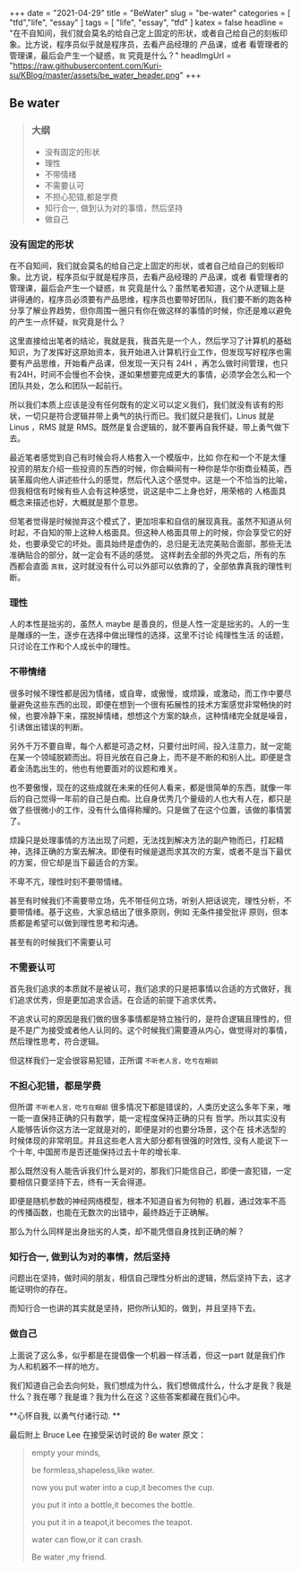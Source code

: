 +++
date = "2021-04-29"
title = "BeWater"
slug = "be-water"
categories = [ "tfd","life",   "essay" ]
tags = [ "life", "essay", "tfd" ]
katex = false
headline = "在不自知间，我们就会莫名的给自己定上固定的形状，或者自己给自己的刻板印象。比方说，程序员似乎就是程序员，去看产品经理的 产品课，或者 看管理者的管理课，最后会产生一个疑惑，`我` 究竟是什么？"
headImgUrl = "https://raw.githubusercontent.com/Kuri-su/KBlog/master/assets/be_water_header.png"
+++

## Be water

> ### 大纲
>
> * 没有固定的形状
> * 理性
> * 不带情绪
> * 不需要认可
> * 不担心犯错,都是学费
> * 知行合一, 做到认为对的事情，然后坚持
> * 做自己

### 没有固定的形状

在不自知间，我们就会莫名的给自己定上固定的形状，或者自己给自己的刻板印象。比方说，程序员似乎就是程序员，去看产品经理的 产品课，或者 看管理者的管理课，最后会产生一个疑惑，`我` 究竟是什么？虽然笔者知道，这个从逻辑上是讲得通的，程序员必须要有产品思维，程序员也要带好团队，我们要不断的跑各种分享了解业界趋势，但你周围一圈只有你在做这样的事情的时候，你还是难以避免的产生一点怀疑，`我`究竟是什么？

这里直接给出笔者的结论，我就是我，我首先是一个人，然后学习了计算机的基础知识，为了发挥好这原始资本，我开始进入计算机行业工作，但发现写好程序也需要有产品思维，开始看产品课，但发现一天只有 24H ，再怎么做时间管理，也只有24H，时间不会慢也不会快，遂如果想要完成更大的事情，必须学会怎么和一个团队共处，怎么和团队一起前行。

所以我们本质上应该是没有任何既有的定义可以定义我们，我们就没有该有的形状，一切只是符合逻辑并带上勇气的执行而已。我们就只是我们，Linus 就是 Linus ，RMS 就是 RMS。既然是复合逻辑的，就不要再自我怀疑，带上勇气做下去。

最近笔者感觉到自己有时候会将人格套入一个模版中，比如 你在和一个不是太懂投资的朋友介绍一些投资的东西的时候，你会瞬间有一种你是华尔街商业精英，西装革履向他人讲述些什么的感觉，然后代入这个感觉中。这是一个不恰当的比喻，但我相信有时候有些人会有这种感觉，说这是中二上身也好，用荣格的 人格面具 概念来描述也好，大概就是那个意思。

但笔者觉得是时候抛弃这个模式了，更加坦率和自信的展现真我。虽然不知道从何时起，不自知的带上这种人格面具。但这种人格面具带上的时候，你会享受它的好处，也要承受它的坏处。面具始终是虚伪的，总归是无法完美贴合面部，那些无法准确贴合的部分，就一定会有不适的感觉。
这样剥去全部的外壳之后，所有的东西都会直面 `真我`，这时就没有什么可以外部可以依靠的了，全部依靠真我的理性判断。

### 理性

人的本性是拙劣的，虽然人 maybe 是善良的，但是人性一定是拙劣的。人的一生是雕琢的一生，逐步在选择中做出理性的选择，这里不讨论 纯理性生活 的话题，只讨论在工作和个人成长中的理性。

### 不带情绪

很多时候不理性都是因为情绪，或自卑，或傲慢，或烦躁，或激动，而工作中要尽量避免这些东西的出现，即便在想到一个很有拓展性的技术方案感觉非常畅快的时候，也要冷静下来，摆脱掉情绪，想想这个方案的缺点，这种情绪完全就是噪音，引诱做出错误的判断。

另外千万不要自卑，每个人都是可造之材，只要付出时间，投入注意力，就一定能在某一个领域脱颖而出。将目光放在自己身上，而不是不断的和别人比。即便是含着金汤匙出生的，他也有他要面对的议题和难关。

也不要傲慢，现在的这些成就在未来的任何人看来，都是很简单的东西，就像一年后的自己觉得一年前的自己是白痴。比自身优秀几个量级的人也大有人在，都只是做了些很微小的工作，没有什么值得称耀的。只是做了在这个位置，该做的事情罢了。

烦躁只是处理事情的方法出现了问题，无法找到解决方法的副产物而已，打起精神，选择正确的方案去解决。即便有时候是退而求其次的方案，或者不是当下最优的方案，但它却是当下最适合的方案。

不卑不亢，理性时刻不要带情绪。

甚至有时候我们不需要带立场，先不带任何立场，听别人把话说完，理性分析，不要带情绪。基于这些，大家总结出了很多原则，例如 无条件接受批评 原则，但本质都是希望可以做到理性思考和沟通。

甚至有的时候我们不需要认可

### 不需要认可

首先我们追求的本质就不是被认可，我们追求的只是把事情以合适的方式做好，我们追求优秀，但是更加追求合适。在合适的前提下追求优秀。

不追求认可的原因是我们做的很多事情都是特立独行的，是符合逻辑且理性的，但是不是广为接受或者他人认同的。这个时候我们需要遵从内心，做觉得对的事情，然后理性思考，符合逻辑。

但这样我们一定会很容易犯错，正所谓 `不听老人言，吃亏在眼前`

### 不担心犯错，都是学费

但所谓 `不听老人言，吃亏在眼前` 很多情况下都是错误的，人类历史这么多年下来，唯一能一直保持正确的只有数学，能一定程度保持正确的只有 哲学。所以其实没有人能够告诉你这方法一定就是对的，即便是对的也要分场景，这个在 技术选型的时候体现的非常明显。并且这些老人言大部分都有很强的时效性, 没有人能说下一个十年, 中国房市是否还能保持过去十年的增长率. 

那么既然没有人能告诉我们什么是对的，那我们只能信自己，即便一直犯错，一定要相信只要坚持下去，终有一天会得道。

即便是随机参数的神经网络模型，根本不知道自省为何物的 机器，通过效率不高的传播函数，也能在无数次的出错中，最终趋近于正确解。

那么为什么同样是出身拙劣的人类，却不能凭借自身找到正确的解？

### 知行合一, 做到认为对的事情，然后坚持

问题出在坚持，做时间的朋友，相信自己理性分析出的逻辑，然后坚持下去，这才能证明你的存在。

而知行合一也讲的其实就是坚持，把你所认知的，做到，并且坚持下去。

### 做自己

上面说了这么多，似乎都是在提倡像一个机器一样活着，但这一part 就是我们作为人和机器不一样的地方。

我们知道自己会去向何处，我们想成为什么，我们想做成什么，什么才是我？我是什么？我在哪？我是谁？我为什么在这？这些答案都藏在我们心中。

**心怀自我, 以勇气付诸行动. **

最后附上 Bruce Lee 在接受采访时说的 Be water 原文： 

> empty your minds,
>
> be formless,shapeless,like water.
>
> now you put water into a cup,it becomes the cup.
>
> you put it into a bottle,it becomes the bottle.
>
> you put it in a teapot,it becomes the teapot.
>
> water can flow,or it can crash.
>
> Be water ,my friend.